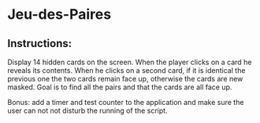 # Jeu-des-Paires

## Instructions:

Display 14 hidden cards on the screen. When the player clicks on a card he reveals its contents.
When he clicks on a second card, if it is identical the previous one the two cards remain
face up, otherwise the cards are new masked.
Goal is to find all the pairs and that the cards are all face up.

Bonus: add a timer and test counter to the application and make sure the user can not
not disturb the running of the script.
